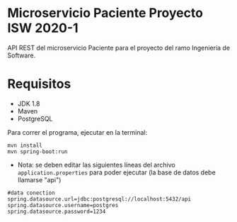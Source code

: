 # Microservicio Paciente Proyecto ISW 2020-1

API REST del microservicio Paciente para el proyecto del ramo Ingeniería de Software.

# Requisitos

- JDK 1.8
- Maven 
- PostgreSQL

Para correr el programa, ejecutar en la terminal:

```
mvn install
mvn spring-boot:run
```

- Nota: se deben editar las siguientes líneas del archivo ```application.properties``` para poder ejecutar (la base de datos debe llamarse "api")

```
#data conection
spring.datasource.url=jdbc:postgresql://localhost:5432/api
spring.datasource.username=postgres
spring.datasource.password=1234
```

